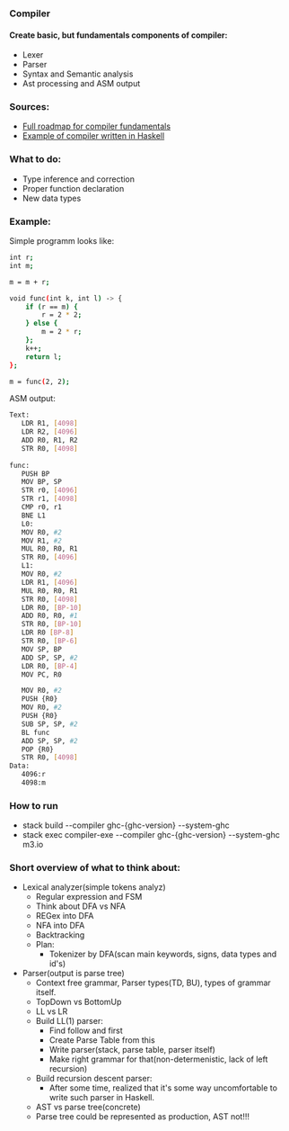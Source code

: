 ### Compiler
#### Create basic, but fundamentals components of compiler:
* Lexer
* Parser
* Syntax and Semantic analysis
* Ast processing and ASM output

### Sources:
* [Full roadmap for compiler fundamentals](https://silcnitc.github.io/roadmap.html)
* [Example of compiler written in Haskell](https://habr.com/ru/post/581234/)

### What to do:
* Type inference and correction
* Proper function declaration
* New data types

### Example:
Simple programm looks like:
```sh
int r;
int m;

m = m + r;

void func(int k, int l) -> {
    if (r == m) {
        r = 2 * 2;
    } else {
        m = 2 * r;
    };
    k++;
    return l;
};

m = func(2, 2);
```
ASM output:
```sh
Text:
   LDR R1, [4098]
   LDR R2, [4096]
   ADD R0, R1, R2
   STR R0, [4098]
   
func:
   PUSH BP
   MOV BP, SP
   STR r0, [4096]
   STR r1, [4098]
   CMP r0, r1
   BNE L1
   L0:
   MOV R0, #2
   MOV R1, #2
   MUL R0, R0, R1
   STR R0, [4096]
   L1:
   MOV R0, #2
   LDR R1, [4096]
   MUL R0, R0, R1
   STR R0, [4098]
   LDR R0, [BP-10]
   ADD R0, R0, #1
   STR R0, [BP-10]
   LDR R0 [BP-8]
   STR R0, [BP-6]
   MOV SP, BP
   ADD SP, SP, #2
   LDR R0, [BP-4]
   MOV PC, R0

   MOV R0, #2
   PUSH {R0}
   MOV R0, #2
   PUSH {R0}
   SUB SP, SP, #2
   BL func
   ADD SP, SP, #2
   POP {R0}
   STR R0, [4098]
Data: 
   4096:r
   4098:m
```

### How to run
* stack build --compiler ghc-{ghc-version} --system-ghc
* stack exec compiler-exe --compiler ghc-{ghc-version} --system-ghc m3.io
### Short overview of what to think about:
  - Lexical analyzer(simple tokens analyz)
    * Regular expression and FSM
    * Think about DFA vs NFA
    * REGex into DFA
    * NFA into DFA
    * Backtracking
    * Plan:
        - Tokenizer by DFA(scan main keywords, signs, data types and id's)
  - Parser(output is parse tree)
    * Context free grammar, Parser types(TD, BU), types of grammar itself.
    * TopDown vs BottomUp 
    * LL vs LR
    * Build LL(1) parser:
        - Find follow and first
        - Create Parse Table from this
        - Write parser(stack, parse table, parser itself)
        - Make right grammar for that(non-determenistic, lack of left recursion)
    * Build recursion descent parser:
        - After some time, realized that it's some way uncomfortable to write
          such parser in Haskell.
    * AST vs parse tree(concrete)
    * Parse tree could be represented as production, AST not!!!
